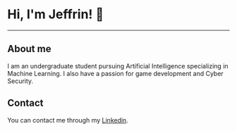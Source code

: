 # Hi, I'm Jeffrin! 👋
-----
## About me
I am an undergraduate student pursuing Artificial Intelligence specializing in Machine Learning. I also have a passion for game development and Cyber Security.

## Contact
You can contact me through my [Linkedin](https://www.linkedin.com/in/jeffrin-e-60b160260/).

<!---
JeffrinE/JeffrinE is a ✨ special ✨ repository because its `README.md` (this file) appears on your GitHub profile.
You can click the Preview link to take a look at your changes.
--->
